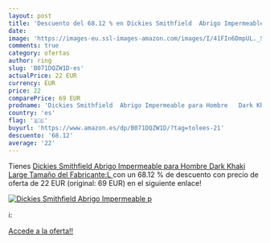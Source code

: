 ```yaml
---
layout: post
title: 'Descuento del 68.12 % en Dickies Smithfield  Abrigo Impermeable p'
date: 
image: 'https://images-eu.ssl-images-amazon.com/images/I/41FIn6DmpUL._SL200_.jpg'
comments: true
category: ofertas
author: ring
slug: 'B071DQZW1D-es'
actualPrice: 22 EUR
currency: EUR
price: 22
comparePrice: 69 EUR
prodname: 'Dickies Smithfield  Abrigo Impermeable para Hombre   Dark Khaki   Large  Tamaño del Fabricante:L '
country: 'es'
flag: '🇪🇸'
buyurl: 'https://www.amazon.es/dp/B071DQZW1D/?tag=tolees-21'
descuento: '68.12'
average: '22'
---
```


Tienes [Dickies Smithfield  Abrigo Impermeable para Hombre   Dark Khaki   Large  Tamaño del Fabricante:L ](https://www.amazon.es/dp/B071DQZW1D/?tag=tolees-21) con un 68.12 % de descuento con precio de oferta de 22 EUR (original: 69 EUR) en el siguiente enlace!

[![Dickies Smithfield  Abrigo Impermeable p](https://images-eu.ssl-images-amazon.com/images/I/41FIn6DmpUL._SL200_.jpg)](https://www.amazon.es/dp/B071DQZW1D/?tag=tolees-21)

ℹ️:


[Accede a la oferta!!](https://www.amazon.es/dp/B071DQZW1D/?tag=tolees-21)

